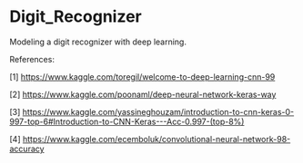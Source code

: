 # Digit_Recognizer

Modeling a digit recognizer with deep learning. 


References:

[1] https://www.kaggle.com/toregil/welcome-to-deep-learning-cnn-99

[2] https://www.kaggle.com/poonaml/deep-neural-network-keras-way

[3] https://www.kaggle.com/yassineghouzam/introduction-to-cnn-keras-0-997-top-6#Introduction-to-CNN-Keras---Acc-0.997-(top-8%)

[4] https://www.kaggle.com/ecemboluk/convolutional-neural-network-98-accuracy
